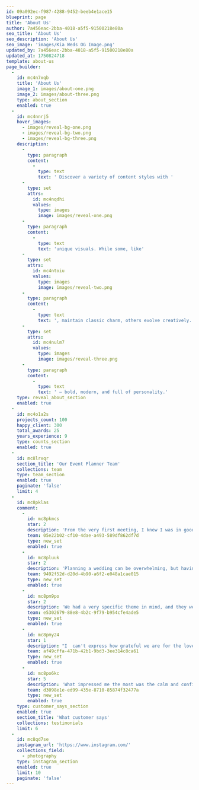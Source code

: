 ```yaml
---
id: 09a092ec-f987-4288-9452-beeb4e1ace15
blueprint: page
title: 'About Us'
author: 7a456eac-2bba-4018-a5f5-91500218e80a
seo_title: 'About Us'
seo_description: 'About Us'
seo_image: 'images/Kia Weds OG Image.png'
updated_by: 7a456eac-2bba-4018-a5f5-91500218e80a
updated_at: 1750824718
template: about-us
page_builder:
  -
    id: mc4n7xqb
    title: 'About Us'
    image_1: images/about-one.png
    image_2: images/about-three.png
    type: about_section
    enabled: true
  -
    id: mc4nnrj5
    hover_images:
      - images/reveal-bg-one.png
      - images/reveal-bg-two.png
      - images/reveal-bg-three.png
    description:
      -
        type: paragraph
        content:
          -
            type: text
            text: ' Discover a variety of content styles with '
      -
        type: set
        attrs:
          id: mc4nqdhi
          values:
            type: images
            image: images/reveal-one.png
      -
        type: paragraph
        content:
          -
            type: text
            text: 'unique visuals. While some, like'
      -
        type: set
        attrs:
          id: mc4ntoiu
          values:
            type: images
            image: images/reveal-two.png
      -
        type: paragraph
        content:
          -
            type: text
            text: ', maintain classic charm, others evolve creatively. Then there are styles like'
      -
        type: set
        attrs:
          id: mc4nulm7
          values:
            type: images
            image: images/reveal-three.png
      -
        type: paragraph
        content:
          -
            type: text
            text: ' — bold, modern, and full of personality.'
    type: reveal_about_section
    enabled: true
  -
    id: mc4o1a2s
    projects_count: 100
    happy_client: 300
    total_awards: 25
    years_experience: 9
    type: counts_section
    enabled: true
  -
    id: mc8lrxqr
    section_title: 'Our Event Planner Team'
    collections: team
    type: team_section
    enabled: true
    paginate: 'false'
    limit: 4
  -
    id: mc8pklas
    comment:
      -
        id: mc8pkmcs
        star: 2
        description: 'From the very first meeting, I knew I was in good hands. The team truly listened to our vision and brought it to life with such precision and creativity. Every little detail — from the floral arrangements to the lighting — was exactly how I imagined it. Our guests are still raving about how beautiful and seamless everything was!'
        team: 05e22b02-cf10-4dae-a493-589df862df7d
        type: new_set
        enabled: true
      -
        id: mc8pluuk
        star: 2
        description: 'Planning a wedding can be overwhelming, but having a planner who is organized, responsive, and genuinely passionate made all the difference. They handled everything — vendor coordination, timeline management, even last-minute weather concerns — with professionalism and grace. We were able to actually enjoy our day without stress.'
        team: 9492f52d-d20d-4b90-a6f2-e048a1cae015
        type: new_set
        enabled: true
      -
        id: mc8pm9po
        star: 2
        description: 'We had a very specific theme in mind, and they went above and beyond to make it happen. What really stood out was their ability to balance our ideas with practical solutions — everything felt personal, yet perfectly managed. We felt supported every step of the way, and the result was magical.'
        team: e5302679-88e8-4b2c-9f79-b954cfe4ade5
        type: new_set
        enabled: true
      -
        id: mc8pmy24
        star: 1
        description: "I  can't express how grateful we are for the love and dedication that went into planning our wedding. It was more than just an event — it felt like a beautiful story unfolding. Their team is not only talented but incredibly kind-hearted. It felt like having a close friend guiding us through the process."
        team: af49cffa-471b-42b1-9bd3-3ee314c8ca61
        type: new_set
        enabled: true
      -
        id: mc8po6kc
        star: 5
        description: 'What impressed me the most was the calm and confident energy they brought on the wedding day. Even with unexpected challenges, they handled everything smoothly. Thanks to them, we were able to focus on our celebration and each other — and that’s exactly what a couple deserves on their special day.'
        team: d3098e1e-ed99-435e-8710-85874f32477a
        type: new_set
        enabled: true
    type: customer_says_section
    enabled: true
    section_title: 'What customer says'
    collections: testimonials
    limit: 6
  -
    id: mc8qd7se
    instagram_url: 'https://www.instagram.com/'
    collections_field:
      - photography
    type: instagram_section
    enabled: true
    limit: 10
    paginate: 'false'
---
```

